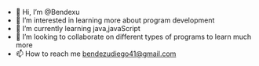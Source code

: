 - 👋 Hi, I’m @Bendexu
- 👀 I’m interested in learning more about program development
- 🌱 I’m currently learning java,javaScript
- 💞️ I’m looking to collaborate on different types of programs to learn much more
- 📫 How to reach me bendezudiego41@gmail.com

<!---
Bendexu/Bendexu is a ✨ special ✨ repository because its `README.md` (this file) appears on your GitHub profile.
You can click the Preview link to take a look at your changes.
--->
